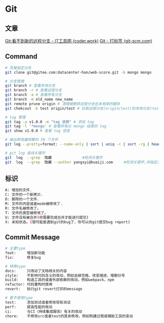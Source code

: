# Git

## 文章

[Git:看不到新的远程分支 - IT工具网 (coder.work)](https://www.coder.work/article/184885)
[Git - 打标签 (git-scm.com)](https://git-scm.com/book/zh/v2/Git-基础-打标签)

## Command

```bash
# 克隆指定分支
git clone git@gitee.com:datacenter-han/web-score.git -b mongo mongo

# 分支管理
git branch # 查看本地分支
git branch -r # 查看远程分支
git branch -a # 查看所有分支
git branch -m old_name new_name
git remote prune origin # 清理被删除远程分支在本地库的缓存
git chekcout -b test origin/test # 拉取远程分支(origin/test)到本地分支(test)

# tag 管理
git tag -a v1.0.0 -m "tag 说明" # 添加 tag
git tag -l '*mongo' # 查看所有以 mongo 结尾的 tag
git show v1.0.0 # 查看 tag 信息

# 输出修改最频繁的 50 个文件
git log --pretty=format: --name-only | sort | uniq -c | sort -rg | head -50

# git log 查找关键字
git  log  --grep  隐藏              #检测关键字
git  log  --grep  隐藏 --author yangxyi@kuaiji.com     #检测关键字,并指定关键字作者
```

## 标识

```bash
A: 增加的文件.
C: 文件的一个新拷贝.
D: 删除的一个文件.
M: 文件的内容或者mode被修改了.
R: 文件名被修改了。
T: 文件的类型被修改了。
U: 文件没有被合并(你需要完成合并才能进行提交)
X: 未知状态。(很可能是遇到git的bug了，你可以向git提交bug report)
```

## Commit Message

```bash
# 主要type
feat:     增加新功能
fix:      修复bug

# 特殊type
docs:     只改动了文档相关的内容
style:    不影响代码含义的改动，例如去掉空格、改变缩进、增删分号
build:    构造工具的或者外部依赖的改动，例如webpack，npm
refactor: 代码重构时使用
revert:   执行git revert打印的message

# 暂不使用type
test:     添加测试或者修改现有测试
perf:     提高性能的改动
ci:       与CI（持续集成服务）有关的改动
chore:    不修改src或者test的其余修改，例如构建过程或辅助工具的变动
```